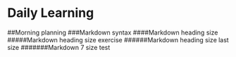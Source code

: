 # Daily Learning
##Morning planning
###Markdown syntax
####Markdown heading size
#####Markdown heading size exercise
######Markdown heading size last size
#######Markdown 7 size test
